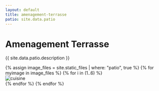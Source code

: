 ```yaml
---
layout: default
title: amenagement-terrasse
patio: site.data.patio
---
```


<h1 class="text-center my-5 font-weight-bold rounded categorie">Amenagement Terrasse</h1>
<div class="container-fluid">
  <div class="row justify-content-center">
    <div class="col-12 col-md-11 col-xl-11">
      <div class="text-justify mb-5">
        <p>{{ site.data.patio.description }}</p>
      </div>
      <div class="row mb-5">
        {% assign image_files = site.static_files | where: "patio", true %}
        {% for myimage in image_files %}
          {% for i in (1..6) %}
            <div class="col-12 col-md-6 col-lg-4 mb-3">
              <img src="{{ site.url }}/{{ myimage.path }}" class="img-fluid" alt="cuisine"/>
            </div>
          {% endfor %}
        {% endfor %}
      </div>
    </div>
  </div>
</div>

